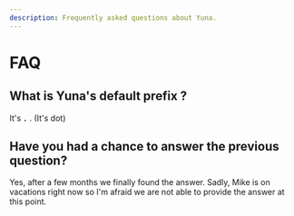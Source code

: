 ```yaml
---
description: Frequently asked questions about Yuna.
---
```


# FAQ

## What is Yuna's default prefix ?

It's **`.`** . \(It's dot\)

## Have you had a chance to answer the previous question?

Yes, after a few months we finally found the answer. Sadly, Mike is on vacations right now so I'm afraid we are not able to provide the answer at this point.



